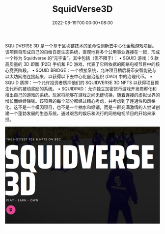 ﻿---
title: "SquidVerse3D"
description: "SquidVerse3D 是 NFT 和 P2E（Play-to-Earn）游戏代币。 利用最近某部韩国生存剧电视连续剧的炒作。"
date: 2022-08-19T00:00:00+08:00
lastmod: 2022-08-19T00:00:00+08:00
draft: false
authors: ["boogArno"]
featuredImage: "squidverse3d.png"
tags: ["NFT Games","SquidVerse3D"]
categories: ["nfts"]
nfts: ["NFT Games"]
blockchain: "BSC"
website: "https://dappradar.com/"
twitter: "https://twitter.com/SquidVerse3D"
discord: "https://discord.gg/CXfg94DAcK"
telegram: ""
github: "https://docs.squidverse3d.com/"
youtube: ""
twitch: ""
facebook: ""
instagram: ""
reddit: ""
medium: ""
steam: ""
gitbook: ""
googleplay: ""
appstore: ""
status: "Live"
weight: 
lightgallery: true
toc: true
pinned: false
recommend: false
recommend1: false
---
SQUIDVERSE 3D 是一个基于区块链技术的革命性创新去中心化金融游戏项目。该项目将形成自己的自给自足生态系统，直观地将多个公用事业连接在一起，形成一个称为 Squidverse 的“元宇宙”。其中包括（但不限于）： • SQUID 游戏：6 款高质量的 3D 即赢 (P2E) 手机和 PC 游戏，代表了它所依据的网络电视节目中的核心竞赛阶段。 • SQUID BRIDGE：一个桥接系统，允许项目稍后将币安智能链与以太坊网络连接起来，以获得以下去中心化自治组织 (DAO) 中的治理代币。 • SQUID 质押：一个允许投资者质押他们的 SQUIDVERSE 3D NFTS 以获得项目原生代币的被动奖励的系统。 • SQUIDPAD：允许独立加密货币游戏开发商孵化和推出自己的游戏的系统。玩家将能够在游戏之间无缝切换，随着连接的虚拟世界的增长而继续赚钱。该项目的每个部分都经过精心考虑，并考虑到了连通性和风格化。这不是一个模因项目，也不是一个抽水和倾销，而是一群充满激情的人尝试创建一个蓬勃发展的生态系统，通过艰苦的娱乐和流行的网络电视节目的开始来承担。

![squidverse3d-dapp-games-bsc-image1_ee069b01fae615b97cecefbe593fb639](squidverse3d-dapp-games-bsc-image1_ee069b01fae615b97cecefbe593fb639.png)